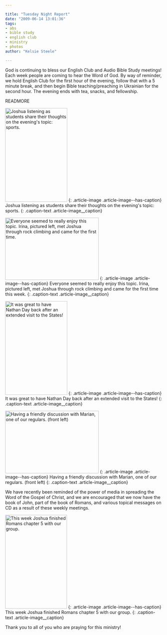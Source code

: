 ```yaml
---

title: "Tuesday Night Report"
date: "2009-06-14 13:01:36"
tags:
- abs
- bible study
- english club
- ministry
- photos
author: "Kelsie Steele"

---
```


God is continuing to bless our English Club and Audio Bible Study meetings! Each week people are coming to hear the Word of God. By way of reminder, we hold English Club for the first hour of the evening, follow that with a 5 minute break, and then begin Bible teaching/preaching in Ukrainian for the second hour. The evening ends with tea, snacks, and fellowship.

READMORE

<a href="//d21yo20tm8bmc2.cloudfront.net/2009/06/dsc_6775.jpg"><img class="size-medium wp-image-820" title="dsc_6775" src="//d21yo20tm8bmc2.cloudfront.net/2009/06/dsc_6775-199x300.jpg" alt="Joshua listening as students share their thoughts on the evening's topic: sports." width="199" height="300" /></a>
{: .article-image .article-image--has-caption}
Joshua listening as students share their thoughts on the evening's topic: sports.
{: .caption-text .article-image__caption}

<a href="//d21yo20tm8bmc2.cloudfront.net/2009/06/dsc_6774.jpg"><img class="size-medium wp-image-822" title="dsc_6774" src="//d21yo20tm8bmc2.cloudfront.net/2009/06/dsc_6774-300x199.jpg" alt="Everyone seemed to really enjoy this topic. Irina, pictured left, met Joshua through rock climbing and came for the first time." width="300" height="199" /></a>
{: .article-image .article-image--has-caption}
Everyone seemed to really enjoy this topic. Irina, pictured left, met Joshua through rock climbing and came for the first time this week.
{: .caption-text .article-image__caption}

<a href="//d21yo20tm8bmc2.cloudfront.net/2009/06/dsc_6776.jpg"><img class="size-medium wp-image-823" title="dsc_6776" src="//d21yo20tm8bmc2.cloudfront.net/2009/06/dsc_6776-199x300.jpg" alt="It was great to have Nathan Day back after an extended visit to the States!" width="199" height="300" /></a>
{: .article-image .article-image--has-caption}
It was great to have Nathan Day back after an extended visit to the States!
{: .caption-text .article-image__caption}

<a href="//d21yo20tm8bmc2.cloudfront.net/2009/06/dsc_6779.jpg"><img class="size-medium wp-image-824" title="dsc_6779" src="//d21yo20tm8bmc2.cloudfront.net/2009/06/dsc_6779-300x200.jpg" alt="Having a friendly discussion with Marian, one of our regulars. (front left)" width="300" height="200" /></a>
{: .article-image .article-image--has-caption}
Having a friendly discussion with Marian, one of our regulars. (front left)
{: .caption-text .article-image__caption}

We have recently been reminded of the power of media in spreading the Word of the Gospel of Christ, and we are encouraged that we now have the book of John, part of the book of Romans, and various topical messages on CD as a result of these weekly meetings.

<a href="//d21yo20tm8bmc2.cloudfront.net/2009/06/dsc_6782.jpg"><img class="size-medium wp-image-825" title="dsc_6782" src="//d21yo20tm8bmc2.cloudfront.net/2009/06/dsc_6782-198x300.jpg" alt="This week Joshua finished Romans chapter 5 with our group." width="198" height="300" /></a>
{: .article-image .article-image--has-caption}
This week Joshua finished Romans chapter 5 with our group.
{: .caption-text .article-image__caption}

Thank you to all of you who are praying for this ministry!
